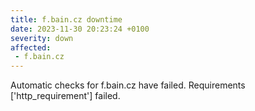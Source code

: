 ```yaml
---
title: f.bain.cz downtime
date: 2023-11-30 20:23:24 +0100
severity: down
affected:
 - f.bain.cz
---
```

Automatic checks for f.bain.cz have failed. Requirements ['http_requirement'] failed.
